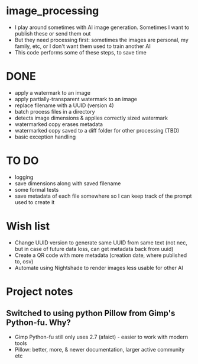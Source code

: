 # image_processing
- I play around sometimes with AI image generation. Sometimes I want to publish these or send them out
- But they need processing first: sometimes the images are personal, my family, etc, or I don't want them used to train another AI
- This code performs some of these steps, to save time

# DONE
- apply a watermark to an image
- apply partially-transparent watermark to an image
- replace filename with a UUID (version 4)
- batch process files in a directory
- detects image dimensions & applies correctly sized watermark
- watermarked copy erases metadata
- watermarked copy saved to a diff folder for other processing (TBD)
- basic exception handling

# TO DO
- logging
- save dimensions along with saved filename
- some formal tests
- save metadata of each file somewhere so I can keep track of the prompt used to create it

# Wish list
- Change UUID version to generate same UUID from same text (not nec, but in case of future data loss, can get metadata back from uuid)
- Create a QR code with more metadata (creation date, where published to, osv)
- Automate using Nightshade to render images less usable for other AI

# Project notes
## Switched to using python Pillow from Gimp's Python-fu. Why?
- Gimp Python-fu still only uses 2.7 (afaict) - easier to work with modern tools
- Pillow: better, more, & newer documentation, larger active community etc
